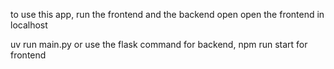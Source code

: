 to use this app, run the frontend and the backend open open the frontend in localhost

uv run main.py or use the flask command for backend, npm run start for frontend
